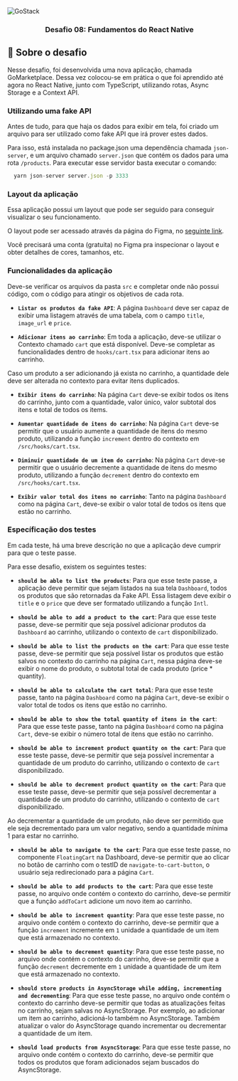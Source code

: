 <img alt="GoStack" src="https://storage.googleapis.com/golden-wind/bootcamp-gostack/header-desafios.png" />

<h3 align="center">
  Desafio 08: Fundamentos do React Native
</h3>

## :rocket: Sobre o desafio

Nesse desafio, foi desenvolvida uma nova aplicação, chamada GoMarketplace. Dessa vez colocou-se em prática o que foi aprendido até agora no React Native, junto com TypeScript, utilizando rotas, Async Storage e a Context API.

### Utilizando uma fake API

Antes de tudo, para que haja os dados para exibir em tela, foi criado um arquivo para ser utilizado como fake API que irá prover estes dados.

Para isso, está instalada no package.json uma dependência chamada `json-server`, e um arquivo chamado `server.json` que contém os dados para uma rota `/products`. Para executar esse servidor basta executar o comando:

```js
  yarn json-server server.json -p 3333
```

### Layout da aplicação

Essa aplicação possui um layout que pode ser seguido para conseguir visualizar o seu funcionamento.

O layout pode ser acessado através da página do Figma, no [seguinte link](https://www.figma.com/file/VgK3hsmyGbqiGu9FdqfUzF/GoMarketplace?node-id=0%3A1).

Você precisará uma conta (gratuita) no Figma pra inspecionar o layout e obter detalhes de cores, tamanhos, etc.

### Funcionalidades da aplicação

Deve-se verificar os arquivos da pasta `src` e completar onde não possui código, com o código para atingir os objetivos de cada rota.

- **`Listar os produtos da fake API`**: A página `Dashboard` deve ser capaz de exibir uma listagem através de uma tabela, com o campo `title`, `image_url` e `price`.

- **`Adicionar itens ao carrinho`**: Em toda a aplicação, deve-se utilizar o Contexto chamado `cart` que está disponível. Deve-se completar as funcionalidades dentro de `hooks/cart.tsx` para adicionar itens ao carrinho.

Caso um produto a ser adicionando já exista no carrinho, a quantidade dele deve ser alterada no contexto para evitar itens duplicados.

- **`Exibir itens do carrinho`**: Na página `Cart` deve-se exibir todos os itens do carrinho, junto com a quantidade, valor único, valor subtotal dos itens e total de todos os items.

- **`Aumentar quantidade de itens do carrinho`**: Na página `Cart` deve-se permitir que o usuário aumente a quantidade de itens do mesmo produto, utilizando a função `increment` dentro do contexto em `/src/hooks/cart.tsx`.

- **`Diminuir quantidade de um item do carrinho`**: Na página `Cart` deve-se permitir que o usuário decremente a quantidade de itens do mesmo produto, utilizando a função `decrement` dentro do contexto em `/src/hooks/cart.tsx`.

- **`Exibir valor total dos itens no carrinho`**: Tanto na página `Dashboard` como na página `Cart`, deve-se exibir o valor total de todos os itens que estão no carrinho.

### Específicação dos testes

Em cada teste, há uma breve descrição no que a aplicação deve cumprir para que o teste passe.

Para esse desafio, existem os seguintes testes:

- **`should be able to list the products`**: Para que esse teste passe, a aplicação deve permitir que sejam listados na sua tela `Dashboard`, todos os produtos que são retornadas da Fake API. Essa listagem deve exibir o `title` e o `price` que deve ser formatado utilizando a função `Intl`.

- **`should be able to add a product to the cart`**: Para que esse teste passe, deve-se permitir que seja possível adicionar produtos da `Dashboard` ao carrinho, utilizando o contexto de `cart` disponibilizado.

- **`should be able to list the products on the cart`**: Para que esse teste passe, deve-se permitir que seja possível listar os produtos que estão salvos no contexto do carrinho na página `Cart`, nessa página deve-se exibir o nome do produto, o subtotal total de cada produto (price \* quantity).

- **`should be able to calculate the cart total`**: Para que esse teste passe, tanto na página `Dashboard` como na página `Cart`, deve-se exibir o valor total de todos os itens que estão no carrinho.

- **`should be able to show the total quantity of itens in the cart`**: Para que esse teste passe, tanto na página `Dashboard` como na página `Cart`, deve-se exibir o número total de itens que estão no carrinho.

- **`should be able to increment product quantity on the cart`**: Para que esse teste passe, deve-se permitir que seja possível incrementar a quantidade de um produto do carrinho, utilizando o contexto de `cart` disponibilizado.

- **`should be able to decrement product quantity on the cart`**: Para que esse teste passe, deve-se permitir que seja possível decrementar a quantidade de um produto do carrinho, utilizando o contexto de `cart` disponibilizado.

Ao decrementar a quantidade de um produto, não deve ser permitido que ele seja decrementado para um valor negativo, sendo a quantidade mínima 1 para estar no carrinho.

- **`should be able to navigate to the cart`**: Para que esse teste passe, no componente `FloatingCart` na Dashboard, deve-se permitir que ao clicar no botão de carrinho com o testID de `navigate-to-cart-button`, o usuário seja redirecionado para a página `Cart`.

- **`should be able to add products to the cart`**: Para que esse teste passe, no arquivo onde contém o contexto do carrinho, deve-se permitir que a função `addToCart` adicione um novo item ao carrinho.

- **`should be able to increment quantity`**: Para que esse teste passe, no arquivo onde contém o contexto do carrinho, deve-se permitir que a função `increment` incremente em `1` unidade a quantidade de um item que está armazenado no contexto.

- **`should be able to decrement quantity`**: Para que esse teste passe, no arquivo onde contém o contexto do carrinho, deve-se permitir que a função `decrement` decremente em `1` unidade a quantidade de um item que está armazenado no contexto.

- **`should store products in AsyncStorage while adding, incrementing and decrementing`**: Para que esse teste passe, no arquivo onde contém o contexto do carrinho deve-se permitir que todas as atualizações feitas no carrinho, sejam salvas no AsyncStorage. Por exemplo, ao adicionar um item ao carrinho, adicioná-lo também no AsyncStorage. Também atualizar o valor do AsyncStorage quando incrementar ou decrementar a quantidade de um item.

- **`should load products from AsyncStorage`**: Para que esse teste passe, no arquivo onde contém o contexto do carrinho, deve-se permitir que todos os produtos que foram adicionados sejam buscados do AsyncStorage.
